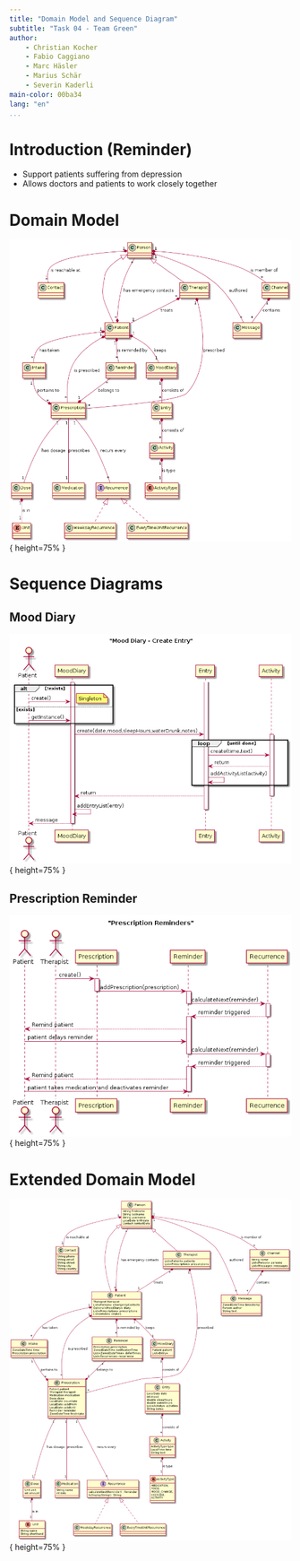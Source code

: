```yaml
---
title: "Domain Model and Sequence Diagram"
subtitle: "Task 04 - Team Green"
author:
    - Christian Kocher
    - Fabio Caggiano
    - Marc Häsler
    - Marius Schär
    - Severin Kaderli
main-color: 00ba34
lang: "en"
...
```


# Introduction (Reminder)

- Support patients suffering from depression
- Allows doctors and patients to work closely together

# Domain Model
![Domain Model](notes/domain_model.png){ height=75% }

# Sequence Diagrams
## Mood Diary
![Sequence Diagram: Mood Diary](notes/mooddiary_sequence_diagram.png){ height=75% }

## Prescription Reminder
![Sequence Diagram: Prescription Reminder](notes/prescriptionreminder_sequence_diagram.png){ height=75% }

# Extended Domain Model
![Extended Domain Model](notes/class_diagram.png){ height=75% }
